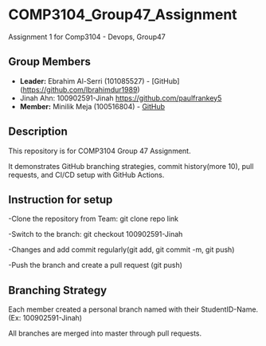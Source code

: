 
# COMP3104_Group47_Assignment

Assignment 1 for Comp3104 - Devops, Group47 


## Group Members

- **Leader:** Ebrahim Al-Serri (101085527) - [GitHub] (https://github.com/Ibrahimdur1989)
- Jinah Ahn: 100902591-Jinah     https://github.com/paulfrankey5
- **Member:** Minilik Meja (100516804) - [GitHub](https://github.com/Minimeja)




## Description


This repository is for COMP3104 Group 47 Assignment.

It demonstrates GitHub branching strategies, commit history(more 10), pull requests, and CI/CD setup with GitHub Actions.


## Instruction for setup

-Clone the repository from Team: git clone repo link

-Switch to the branch: git checkout 100902591-Jinah

-Changes and add commit regularly(git add, git commit -m, git push) 

-Push the branch and create a pull request (git push)


## Branching Strategy

Each member created a personal branch named with their StudentID-Name. (Ex: 100902591-Jinah)

All branches are merged into master through pull requests.


